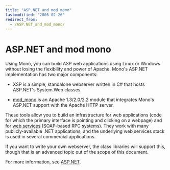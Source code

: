```yaml
---
title: "ASP.NET and mod mono"
lastmodified: '2006-02-26'
redirect_from:
  - /ASP.NET_and_mod_mono/
---
```


ASP.NET and mod mono
====================

Using Mono, you can build ASP web applications using Linux or Windows without losing the flexibility and power of Apache. Mono's ASP.NET implementation has two major components:

-   XSP is a simple, standalone webserver written in C# that hosts ASP.NET's System.Web classes.

-   [mod_mono](/Mod_mono) is an Apache 1.3/2.0/2.2 module that integrates Mono's ASP.NET support with the Apache HTTP server.

These tools allow you to build an infrastructure for web applications (code for which the primary interface is pointing and clicking on a webpage) and for [web services](/Web_Services) (SOAP-based RPC systems). They work with many publicly-available .NET applications, and the underlying web services stack is used in several commercial applications.

If you want to write your own webserver, the class libraries will support this, though that is an advanced topic out of the scope of this document.

For more information, see [ASP.NET](/ASP.NET).
